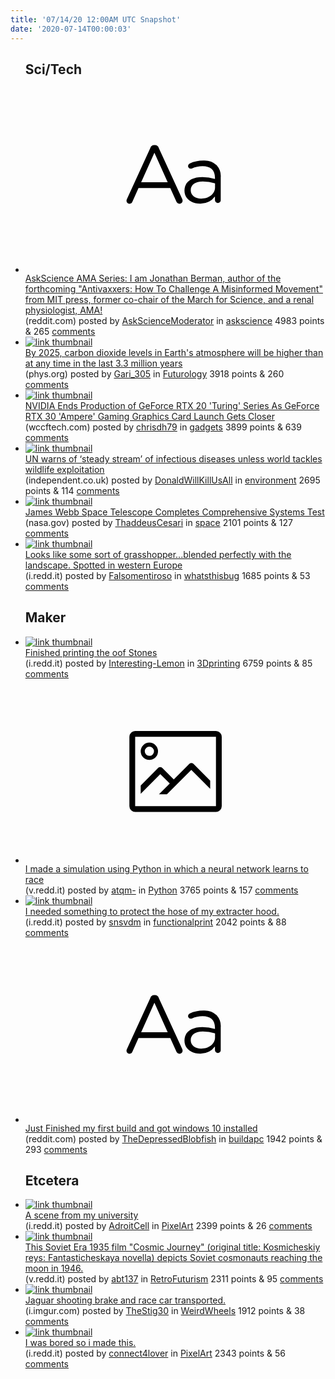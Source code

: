 ```yaml
---
title: '07/14/20 12:00AM UTC Snapshot'
date: '2020-07-14T00:00:03'
---
```

<ul>
<h2>Sci/Tech</h2>

<li><a href='https://www.reddit.com/r/askscience/comments/hqd9gr/askscience_ama_series_i_am_jonathan_berman_author/'><svg version='1.1' viewBox='-34 -12 104 64' preserveAspectRatio='xMidYMid slice' xmlns='http://www.w3.org/2000/svg' xmlns:xlink='http://www.w3.org/1999/xlink'>
    <title>text link thumbnail</title>
    <path d='M12.19,8.84a1.45,1.45,0,0,0-1.4-1h-.12a1.46,1.46,0,0,0-1.42,1L1.14,26.56a1.29,1.29,0,0,0-.14.59,1,1,0,0,0,1,1,1.12,1.12,0,0,0,1.08-.77l2.08-4.65h11l2.08,4.59a1.24,1.24,0,0,0,1.12.83,1.08,1.08,0,0,0,1.08-1.08,1.64,1.64,0,0,0-.14-.57ZM6.08,20.71l4.59-10.22,4.6,10.22Z'>
    </path>
    <path d='M32.24,14.78A6.35,6.35,0,0,0,27.6,13.2a11.36,11.36,0,0,0-4.7,1,1,1,0,0,0-.58.89,1,1,0,0,0,.94.92,1.23,1.23,0,0,0,.39-.08,8.87,8.87,0,0,1,3.72-.81c2.7,0,4.28,1.33,4.28,3.92v.5a15.29,15.29,0,0,0-4.42-.61c-3.64,0-6.14,1.61-6.14,4.64v.05c0,2.95,2.7,4.48,5.37,4.48a6.29,6.29,0,0,0,5.19-2.48V26.9a1,1,0,0,0,1,1,1,1,0,0,0,1-1.06V19A5.71,5.71,0,0,0,32.24,14.78Zm-.56,7.7c0,2.28-2.17,3.89-4.81,3.89-1.94,0-3.61-1.06-3.61-2.86v-.06c0-1.8,1.5-3,4.2-3a15.2,15.2,0,0,1,4.22.61Z'>
    </path>
    </svg></a><div><div class='linkTitle'><a href='https://www.reddit.com/r/askscience/comments/hqd9gr/askscience_ama_series_i_am_jonathan_berman_author/'>AskScience AMA Series: I am Jonathan Berman, author of the forthcoming "Antivaxxers: How To Challenge A Misinformed Movement" from MIT press, former co-chair of the March for Science, and a renal physiologist, AMA!</a></div>(reddit.com) posted by <a href='https://www.reddit.com/user/AskScienceModerator'>AskScienceModerator</a> in <a href='https://www.reddit.com/r/askscience'>askscience</a> 4983 points & 265 <a href='https://www.reddit.com/r/askscience/comments/hqd9gr/askscience_ama_series_i_am_jonathan_berman_author/'>comments</a></div></li>

<li><a href='https://phys.org/news/2020-07-carbon-dioxide-earth-atmosphere-higher.html'><img src='https://a.thumbs.redditmedia.com/SzUiFzXeDDns9YIYiihdtHBo2tXlpcQaPTDMEVjMaT4.jpg' alt='link thumbnail'></a><div><div class='linkTitle'><a href='https://phys.org/news/2020-07-carbon-dioxide-earth-atmosphere-higher.html'>By 2025, carbon dioxide levels in Earth's atmosphere will be higher than at any time in the last 3.3 million years</a></div>(phys.org) posted by <a href='https://www.reddit.com/user/Gari_305'>Gari_305</a> in <a href='https://www.reddit.com/r/Futurology'>Futurology</a> 3918 points & 260 <a href='https://www.reddit.com/r/Futurology/comments/hqgezx/by_2025_carbon_dioxide_levels_in_earths/'>comments</a></div></li>

<li><a href='https://wccftech.com/nvidia-geforce-rtx-20-turing-production-end-geforce-rtx-30-ampere-gaming-graphics-card-launch-close/amp/'><img src='https://b.thumbs.redditmedia.com/UH2ZFbyhxiHpP5gT-gj86G2_s-JqohbNeFflFlcTG-I.jpg' alt='link thumbnail'></a><div><div class='linkTitle'><a href='https://wccftech.com/nvidia-geforce-rtx-20-turing-production-end-geforce-rtx-30-ampere-gaming-graphics-card-launch-close/amp/'>NVIDIA Ends Production of GeForce RTX 20 'Turing' Series As GeForce RTX 30 'Ampere' Gaming Graphics Card Launch Gets Closer</a></div>(wccftech.com) posted by <a href='https://www.reddit.com/user/chrisdh79'>chrisdh79</a> in <a href='https://www.reddit.com/r/gadgets'>gadgets</a> 3899 points & 639 <a href='https://www.reddit.com/r/gadgets/comments/hqd2k7/nvidia_ends_production_of_geforce_rtx_20_turing/'>comments</a></div></li>

<li><a href='https://www.independent.co.uk/environment/stop-the-wildlife-trade-coronavirus-disease-climate-crisis-a9600991.html'><img src='https://b.thumbs.redditmedia.com/pBB9gCtqeYqC5tIbb1xFOFhh1geJ8pWvQrDGKftgB4A.jpg' alt='link thumbnail'></a><div><div class='linkTitle'><a href='https://www.independent.co.uk/environment/stop-the-wildlife-trade-coronavirus-disease-climate-crisis-a9600991.html'>UN warns of ‘steady stream’ of infectious diseases unless world tackles wildlife exploitation</a></div>(independent.co.uk) posted by <a href='https://www.reddit.com/user/DonaldWillKillUsAll'>DonaldWillKillUsAll</a> in <a href='https://www.reddit.com/r/environment'>environment</a> 2695 points & 114 <a href='https://www.reddit.com/r/environment/comments/hqdpun/un_warns_of_steady_stream_of_infectious_diseases/'>comments</a></div></li>

<li><a href='https://www.nasa.gov/feature/goddard/2020/nasa-s-james-webb-space-telescope-completes-comprehensive-systems-test'><img src='https://a.thumbs.redditmedia.com/Qh42-uVIRXs97sbfE2TfxA-fZvvG7rhwGKZpkJ3mNw8.jpg' alt='link thumbnail'></a><div><div class='linkTitle'><a href='https://www.nasa.gov/feature/goddard/2020/nasa-s-james-webb-space-telescope-completes-comprehensive-systems-test'>James Webb Space Telescope Completes Comprehensive Systems Test</a></div>(nasa.gov) posted by <a href='https://www.reddit.com/user/ThaddeusCesari'>ThaddeusCesari</a> in <a href='https://www.reddit.com/r/space'>space</a> 2101 points & 127 <a href='https://www.reddit.com/r/space/comments/hqi3wr/james_webb_space_telescope_completes/'>comments</a></div></li>

<li><a href='https://i.redd.it/mvv3pd61qla51.jpg'><img src='https://b.thumbs.redditmedia.com/RMujGykRsLYVZx9B5F4RZsKx8w78RwMXhWRwhyw7mww.jpg' alt='link thumbnail'></a><div><div class='linkTitle'><a href='https://i.redd.it/mvv3pd61qla51.jpg'>Looks like some sort of grasshopper...blended perfectly with the landscape. Spotted in western Europe</a></div>(i.redd.it) posted by <a href='https://www.reddit.com/user/Falsomentiroso'>Falsomentiroso</a> in <a href='https://www.reddit.com/r/whatsthisbug'>whatsthisbug</a> 1685 points & 53 <a href='https://www.reddit.com/r/whatsthisbug/comments/hqcvhf/looks_like_some_sort_of_grasshopperblended/'>comments</a></div></li>

<h2>Maker</h2>

<li><a href='https://i.redd.it/y7pwl7fw1ma51.jpg'><img src='https://a.thumbs.redditmedia.com/4pdk7kqyJ5m3iiBiuMAkuDAQ8FUeOsnirITkPlJeJ-4.jpg' alt='link thumbnail'></a><div><div class='linkTitle'><a href='https://i.redd.it/y7pwl7fw1ma51.jpg'>Finished printing the oof Stones</a></div>(i.redd.it) posted by <a href='https://www.reddit.com/user/Interesting-Lemon'>Interesting-Lemon</a> in <a href='https://www.reddit.com/r/3Dprinting'>3Dprinting</a> 6759 points & 85 <a href='https://www.reddit.com/r/3Dprinting/comments/hqdnl6/finished_printing_the_oof_stones/'>comments</a></div></li>

<li><a href='https://v.redd.it/bgmc6q20ela51'><svg version='1.1' viewBox='-34 -14 104 64' preserveAspectRatio='xMidYMid meet' xmlns='http://www.w3.org/2000/svg' xmlns:xlink='http://www.w3.org/1999/xlink'>
    <title>link thumbnail</title>
    <path d='M32,4H4A2,2,0,0,0,2,6V30a2,2,0,0,0,2,2H32a2,2,0,0,0,2-2V6A2,2,0,0,0,32,4ZM4,30V6H32V30Z'></path>
    <path d='M8.92,14a3,3,0,1,0-3-3A3,3,0,0,0,8.92,14Zm0-4.6A1.6,1.6,0,1,1,7.33,11,1.6,1.6,0,0,1,8.92,9.41Z'></path>
    <path d='M22.78,15.37l-5.4,5.4-4-4a1,1,0,0,0-1.41,0L5.92,22.9v2.83l6.79-6.79L16,22.18l-3.75,3.75H15l8.45-8.45L30,24V21.18l-5.81-5.81A1,1,0,0,0,22.78,15.37Z'></path>
    </svg></a><div><div class='linkTitle'><a href='https://v.redd.it/bgmc6q20ela51'>I made a simulation using Python in which a neural network learns to race</a></div>(v.redd.it) posted by <a href='https://www.reddit.com/user/atqm-'>atqm-</a> in <a href='https://www.reddit.com/r/Python'>Python</a> 3765 points & 157 <a href='https://www.reddit.com/r/Python/comments/hqc7ol/i_made_a_simulation_using_python_in_which_a/'>comments</a></div></li>

<li><a href='https://i.redd.it/nnu8r0h1ila51.jpg'><img src='https://b.thumbs.redditmedia.com/no8PCwM2Vgwe6fWzwBDg5zWRQsWElnVenRYNwi0VHEU.jpg' alt='link thumbnail'></a><div><div class='linkTitle'><a href='https://i.redd.it/nnu8r0h1ila51.jpg'>I needed something to protect the hose of my extracter hood.</a></div>(i.redd.it) posted by <a href='https://www.reddit.com/user/snsvdm'>snsvdm</a> in <a href='https://www.reddit.com/r/functionalprint'>functionalprint</a> 2042 points & 88 <a href='https://www.reddit.com/r/functionalprint/comments/hqcdd7/i_needed_something_to_protect_the_hose_of_my/'>comments</a></div></li>

<li><a href='https://www.reddit.com/r/buildapc/comments/hqamik/just_finished_my_first_build_and_got_windows_10/'><svg version='1.1' viewBox='-34 -12 104 64' preserveAspectRatio='xMidYMid slice' xmlns='http://www.w3.org/2000/svg' xmlns:xlink='http://www.w3.org/1999/xlink'>
    <title>text link thumbnail</title>
    <path d='M12.19,8.84a1.45,1.45,0,0,0-1.4-1h-.12a1.46,1.46,0,0,0-1.42,1L1.14,26.56a1.29,1.29,0,0,0-.14.59,1,1,0,0,0,1,1,1.12,1.12,0,0,0,1.08-.77l2.08-4.65h11l2.08,4.59a1.24,1.24,0,0,0,1.12.83,1.08,1.08,0,0,0,1.08-1.08,1.64,1.64,0,0,0-.14-.57ZM6.08,20.71l4.59-10.22,4.6,10.22Z'>
    </path>
    <path d='M32.24,14.78A6.35,6.35,0,0,0,27.6,13.2a11.36,11.36,0,0,0-4.7,1,1,1,0,0,0-.58.89,1,1,0,0,0,.94.92,1.23,1.23,0,0,0,.39-.08,8.87,8.87,0,0,1,3.72-.81c2.7,0,4.28,1.33,4.28,3.92v.5a15.29,15.29,0,0,0-4.42-.61c-3.64,0-6.14,1.61-6.14,4.64v.05c0,2.95,2.7,4.48,5.37,4.48a6.29,6.29,0,0,0,5.19-2.48V26.9a1,1,0,0,0,1,1,1,1,0,0,0,1-1.06V19A5.71,5.71,0,0,0,32.24,14.78Zm-.56,7.7c0,2.28-2.17,3.89-4.81,3.89-1.94,0-3.61-1.06-3.61-2.86v-.06c0-1.8,1.5-3,4.2-3a15.2,15.2,0,0,1,4.22.61Z'>
    </path>
    </svg></a><div><div class='linkTitle'><a href='https://www.reddit.com/r/buildapc/comments/hqamik/just_finished_my_first_build_and_got_windows_10/'>Just Finished my first build and got windows 10 installed</a></div>(reddit.com) posted by <a href='https://www.reddit.com/user/TheDepressedBlobfish'>TheDepressedBlobfish</a> in <a href='https://www.reddit.com/r/buildapc'>buildapc</a> 1942 points & 293 <a href='https://www.reddit.com/r/buildapc/comments/hqamik/just_finished_my_first_build_and_got_windows_10/'>comments</a></div></li>

<h2>Etcetera</h2>

<li><a href='https://i.redd.it/yj4yimfnrma51.png'><img src='https://b.thumbs.redditmedia.com/dLu2z_wknjasav59k9C4nfISe7cY0svW52KTIMd94Uk.jpg' alt='link thumbnail'></a><div><div class='linkTitle'><a href='https://i.redd.it/yj4yimfnrma51.png'>A scene from my university</a></div>(i.redd.it) posted by <a href='https://www.reddit.com/user/AdroitCell'>AdroitCell</a> in <a href='https://www.reddit.com/r/PixelArt'>PixelArt</a> 2399 points & 26 <a href='https://www.reddit.com/r/PixelArt/comments/hqfppf/a_scene_from_my_university/'>comments</a></div></li>

<li><a href='https://v.redd.it/5n3tt5s1nla51'><img src='https://b.thumbs.redditmedia.com/IKCfv23mIdi1QY8vK1EA_Wbh39pDiBhzj1JFWpKfyyM.jpg' alt='link thumbnail'></a><div><div class='linkTitle'><a href='https://v.redd.it/5n3tt5s1nla51'>This Soviet Era 1935 film "Cosmic Journey" (original title: Kosmicheskiy reys: Fantasticheskaya novella) depicts Soviet cosmonauts reaching the moon in 1946.</a></div>(v.redd.it) posted by <a href='https://www.reddit.com/user/abt137'>abt137</a> in <a href='https://www.reddit.com/r/RetroFuturism'>RetroFuturism</a> 2311 points & 95 <a href='https://www.reddit.com/r/RetroFuturism/comments/hqcouo/this_soviet_era_1935_film_cosmic_journey_original/'>comments</a></div></li>

<li><a href='https://i.imgur.com/V1XQbMG.jpg'><img src='https://b.thumbs.redditmedia.com/VQk-7F19bq9GBhi2r1klIzii2owHR41vew6SFVSbfao.jpg' alt='link thumbnail'></a><div><div class='linkTitle'><a href='https://i.imgur.com/V1XQbMG.jpg'>Jaguar shooting brake and race car transported.</a></div>(i.imgur.com) posted by <a href='https://www.reddit.com/user/TheStig30'>TheStig30</a> in <a href='https://www.reddit.com/r/WeirdWheels'>WeirdWheels</a> 1912 points & 38 <a href='https://www.reddit.com/r/WeirdWheels/comments/hqajcq/jaguar_shooting_brake_and_race_car_transported/'>comments</a></div></li>

<li><a href='https://i.redd.it/98wfogcohja51.png'><img src='https://b.thumbs.redditmedia.com/qpRxk_zfR7LpyFhFqNbs06BahlQlW6EfI7MCiB2OeCg.jpg' alt='link thumbnail'></a><div><div class='linkTitle'><a href='https://i.redd.it/98wfogcohja51.png'>I was bored so i made this.</a></div>(i.redd.it) posted by <a href='https://www.reddit.com/user/connect4lover'>connect4lover</a> in <a href='https://www.reddit.com/r/PixelArt'>PixelArt</a> 2343 points & 56 <a href='https://www.reddit.com/r/PixelArt/comments/hq7izh/i_was_bored_so_i_made_this/'>comments</a></div></li>

</ul>
